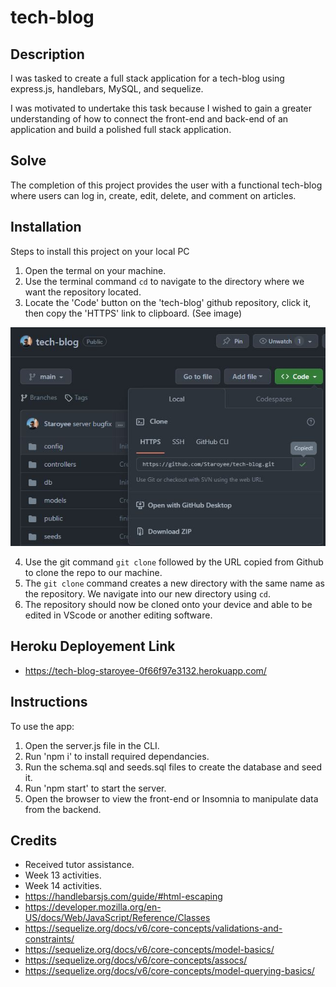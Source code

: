 # tech-blog

## Description

I was tasked to create a full stack application for a tech-blog using express.js, handlebars, MySQL, and sequelize.

I was motivated to undertake this task because I wished to gain a greater understanding of how to connect the front-end and back-end of an application and build a polished full stack application.

## Solve

The completion of this project provides the user with a functional tech-blog where users can log in, create, edit, delete, and comment on articles.

## Installation

Steps to install this project on your local PC

1. Open the termal on your machine.
2. Use the terminal command `cd` to navigate to the directory where we want the repository located.
3. Locate the 'Code' button on the 'tech-blog' github repository, click it, then copy the 'HTTPS' link to clipboard. (See image)

![alt text](./public/images/repo.JPG)

4. Use the git command `git clone` followed by the URL copied from Github to clone the repo to our machine.
5. The `git clone` command creates a new directory with the same name as the repository. We navigate into our new directory using `cd`.
6. The repository should now be cloned onto your device and able to be edited in VScode or another editing software.

## Heroku Deployement Link

- https://tech-blog-staroyee-0f66f97e3132.herokuapp.com/

## Instructions

To use the app:

1. Open the server.js file in the CLI.
2. Run 'npm i' to install required dependancies.
3. Run the schema.sql and seeds.sql files to create the database and seed it.
4. Run 'npm start' to start the server.
5. Open the browser to view the front-end or Insomnia to manipulate data from the backend.

## Credits

- Received tutor assistance.
- Week 13 activities.
- Week 14 activities.
- https://handlebarsjs.com/guide/#html-escaping
- https://developer.mozilla.org/en-US/docs/Web/JavaScript/Reference/Classes
- https://sequelize.org/docs/v6/core-concepts/validations-and-constraints/
- https://sequelize.org/docs/v6/core-concepts/model-basics/
- https://sequelize.org/docs/v6/core-concepts/assocs/
- https://sequelize.org/docs/v6/core-concepts/model-querying-basics/
